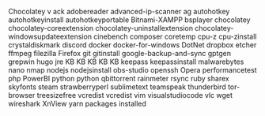 Chocolatey v
ack 
adobereader 
advanced-ip-scanner 
ag 
autohotkey 
autohotkeyinstall 
autohotkeyportable 
Bitnami-XAMPP 
bsplayer 
chocolatey 
chocolatey-coreextension 
chocolatey-uninstallextension 
chocolatey-windowsupdateextension 
cinebench 
composer 
coretemp 
cpu-z 
cpu-zinstall 
crystaldiskmark 
discord 
docker 
docker-for-windows 
DotNet 
dropbox 
etcher 
ffmpeg 
filezilla 
Firefox 
git 
gitinstall 
google-backup-and-sync 
gptgen 
grepwin 
hugo 
jre 
KB 
KB 
KB 
KB 
KB 
keepass 
keepassinstall 
malwarebytes 
nano 
nmap 
nodejs 
nodejsinstall 
obs-studio 
openssh 
Opera 
performancetest 
php 
PowerBI 
python 
python 
qbittorrent 
rainmeter 
rsync 
ruby 
sharex 
skyfonts 
steam 
strawberryperl 
sublimetext 
teamspeak 
thunderbird 
tor-browser 
treesizefree 
vcredist 
vcredist 
vim 
visualstudiocode 
vlc 
wget 
wireshark 
XnView 
yarn 
 packages installed
